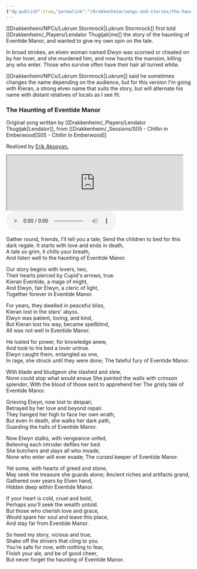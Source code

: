 ```yaml
---
{"dg-publish":true,"permalink":"/drakkenheim/songs-and-stories/the-haunting-of-eventide-manor/","noteIcon":""}
---
```


[[Drakkenheim/NPCs/Lukrum Stormrock\|Lukrum Stormrock]] first told [[Drakkenheim/_Players/Lendalor Thugijak\|me]] the story of the haunting of Eventide Manor, and wanted to give my own spin on the tale. 

In broad strokes, an elven woman named Elwyn was scorned or cheated on by her lover, and she murdered him, and now haunts the mansion, killing any who enter. Those who survive often have their hair all turned white.

[[Drakkenheim/NPCs/Lukrum Stormrock\|Lukrum]] said he sometimes changes the name depending on the audience, but for this version I'm going with Kieran, a strong elven name that suits the story, but will alternate his name with distant relatives of locals as I see fit.


### The Haunting of Eventide Manor

Original song written by [[Drakkenheim/_Players/Lendalor Thugijak\|Lendalor]], from [[Drakkenheim/_Sessions/S05 - Chillin in Emberwood\|S05 - Chillin in Emberwood]]

Realized by [Erik Akopyan.](https://www.fiverr.com/erikakopyan?source=order_page_user_message_link)

<iframe src="https://drive.google.com/file/d/1g7L4xLA3X-sU2gqRmpVGjsIO5zCwbuJf/preview" width="480"></iframe>


<audio controls="controls">
  <source src="https://docs.google.com/uc?export=download&id=1g7L4xLA3X-sU2gqRmpVGjsIO5zCwbuJf">
</audio>

Gather round, friends, I'll tell you a tale;
Send the children to bed for this dark regale.
It starts with love and ends in death,  
A tale so grim, it chills your breath,  
And listen well to the haunting of Eventide Manor.

Our story begins with lovers, two,  
Their hearts pierced by Cupid's arrows, true.  
Kieran Eventide, a mage of might,  
And Elwyn, fair Elwyn, a cleric of light,  
Together forever in Eventide Manor.

For years, they dwelled in peaceful bliss,  
Kieran lost in the stars' abyss.  
Elwyn was patient, loving, and kind,  
But Kieran lost his way, became spellblind,  
All was not well in Eventide Manor.

He lusted for power, for knowledge anew,  
And took to his bed a lover untrue.  
Elwyn caught them, entangled as one,  
In rage, she struck until they were done;
The fateful fury of Eventide Manor.

With blade and bludgeon she slashed and slew,  
None could stop what would ensue
She painted the walls with crimson splendor,
With the blood of those sent to apprehend her
The grisly tale of Eventide Manor.

Grieving Elwyn, now lost to despair,  
Betrayed by her love and beyond repair.  
They hanged her high to face her own wrath,  
But even in death, she walks her dark path,  
Guarding the halls of Eventide Manor.

Now Elwyn stalks, with vengeance unfed,  
Believing each intruder defiles her bed.  
She butchers and slays all who invade,  
None who enter will ever evade;
The cursed keeper of Eventide Manor.

Yet some, with hearts of greed and stone,  
May seek the treasure she guards alone;
Ancient riches and artifacts grand,  
Gathered over years by Elven hand,  
Hidden deep within Eventide Manor.

If your heart is cold, cruel and bold,  
Perhaps you'll seek the wealth untold.  
But those who cherish love and grace,  
Would spare her soul and leave this place,  
And stay far from Eventide Manor.

So heed my story, vicious and true,  
Shake off the shivers that cling to you.  
You’re safe for now, with nothing to fear,  
Finish your ale, and be of good cheer,  
But never forget the haunting of Eventide Manor.